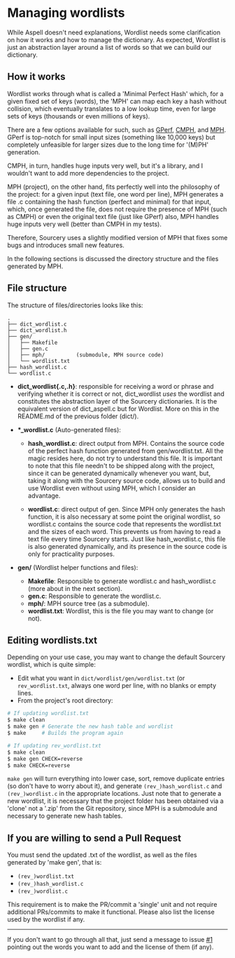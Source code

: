 # Managing wordlists
While Aspell doesn't need explanations, Wordlist needs some clarification on how
it works and how to manage the dictionary. As expected, Wordlist is just an
abstraction layer around a list of words so that we can build our dictionary.

## How it works
Wordlist works through what is called a 'Minimal Perfect Hash' which, for a given
fixed set of keys (words), the 'MPH' can map each key a hash without collision,
which eventually translates to a low lookup time, even for large sets of keys
(thousands or even millions of keys).

There are a few options available for such, such as [GPerf](https://www.gnu.org/software/gperf/), [CMPH](http://cmph.sourceforge.net/),
and [MPH](https://github.com/Theldus/mph). GPerf is top-notch for small input
sizes (something like 10,000 keys) but completely unfeasible for larger sizes due
to the long time for '(M)PH' generation. 

CMPH, in turn, handles huge inputs very well, but it's a library, and I wouldn't
want to add more dependencies to the project.

MPH (project), on the other hand, fits perfectly well into the philosophy of the
project: for a given input (text file, one word per line), MPH generates a file .c
containing the hash function (perfect and minimal) for that input, which, once
generated the file, does not require the presence of MPH (such as CMPH) or even
the original text file (just like GPerf) also, MPH handles huge inputs very well
(better than CMPH in my tests).

Therefore, Sourcery uses a slightly modified version of MPH that fixes some bugs
and introduces small new features.

In the following sections is discussed the directory structure and the files
generated by MPH.

## File structure
The structure of files/directories looks like this:
```text
.
├── dict_wordlist.c
├── dict_wordlist.h
├── gen/
│   ├── Makefile
│   ├── gen.c
│   ├── mph/          (submodule, MPH source code)
│   └── wordlist.txt
├── hash_wordlist.c
└── wordlist.c
```
- **dict_wordlist{.c,.h}**: responsible for receiving a word or phrase and
verifying whether it is correct or not, dict_wordlist _uses_ the wordlist and
constitutes the abstraction layer of the Sourcery dictionaries. It is the
equivalent version of dict_aspell.c but for Wordlist. More on this in the
README.md of the previous folder (dict/).

- **\*_wordlist.c** (Auto-generated files):
  - **hash_wordlist.c**: direct output from MPH. Contains the source code of the
  perfect hash function generated from gen/wordlist.txt. All the magic resides
  here, do not try to understand this file. It is important to note that this
  file needn't to be shipped along with the project, since it can be generated
  dynamically whenever you want, but, taking it along with the Sourcery source
  code, allows us to build and use Wordlist even without using MPH, which
  I consider an advantage.
    
  - **wordlist.c**: direct output of gen. Since MPH only generates the hash
  function, it is also necessary at some point the original wordlist, so
  wordlist.c contains the source code that represents the wordlist.txt and the
  sizes of each word. This prevents us from having to read a text file every
  time Sourcery starts. Just like hash_wordlist.c, this file is also generated
  dynamically, and its presence in the source code is only for practicality
  purposes.
    
 - **gen/** (Wordlist helper functions and files):
   - **Makefile**: Responsible to generate wordlist.c and hash_wordlist.c (more
   about in the next section).
   - **gen.c**: Responsible to generate the wordlist.c.
   - **mph/**: MPH source tree (as a submodule).
   - **wordlist.txt**: Wordlist, this is the file you may want to change (or not).
   
## Editing wordlists.txt
Depending on your use case, you may want to change the default Sourcery wordlist,
which is quite simple:
- Edit what you want in `dict/wordlist/gen/wordlist.txt` (or `rev_wordlist.txt`,
always one word per line, with no blanks or empty lines.
- From the project's root directory:
```bash
# If updating wordlist.txt
$ make clean
$ make gen # Generate the new hash table and wordlist
$ make     # Builds the program again

# If updating rev_wordlist.txt
$ make clean
$ make gen CHECK=reverse
$ make CHECK=reverse
```
`make gen` will turn everything into lower case, sort, remove duplicate entries
(so don't have to worry about it), and generate `(rev_)hash_wordlist.c` and
`(rev_)wordlist.c` in the appropriate locations. Just note that to generate a new
wordlist, it is necessary that the project folder has been obtained via a 'clone'
not a '.zip' from the Git repository, since MPH is a submodule and necessary to
generate new hash tables.

## If you are willing to send a Pull Request
You must send the updated .txt of the wordlist, as well as the files generated by
'make gen', that is:
- `(rev_)wordlist.txt`
- `(rev_)hash_wordlist.c`
- `(rev_)wordlist.c`

This requirement is to make the PR/commit a 'single' unit and not require additional
PRs/commits to make it functional. Please also list the license used by the wordlist
if any.

---
If you don't want to go through all that, just send a message to issue
[#1](https://github.com/Theldus/sourcery/issues/1) pointing out the words you want to
add and the license of them (if any).
